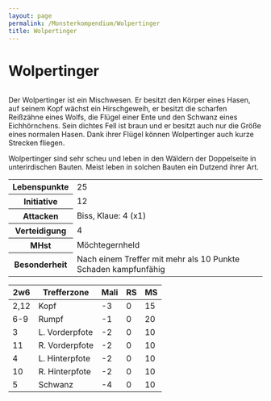 ```yaml
---
layout: page
permalink: /Monsterkompendium/Wolpertinger
title: Wolpertinger
---
```


# Wolpertinger

<img alt="" src="{{ site.baseurl }}/assets/images/monster/tn2/wolpertinger.jpg"/>

Der Wolpertinger ist ein Mischwesen. Er besitzt den Körper eines Hasen, auf seinem Kopf wächst ein Hirschgeweih, er besitzt die scharfen Reißzähne eines Wolfs, die Flügel einer Ente und den Schwanz eines Eichhörnchens. Sein dichtes Fell ist braun und er besitzt auch nur die Größe eines normalen Hasen. Dank ihrer Flügel können Wolpertinger auch kurze Strecken fliegen.

Wolpertinger sind sehr scheu und leben in den Wäldern der Doppelseite in unterirdischen Bauten. Meist leben in solchen Bauten ein Dutzend ihrer Art.

<table  >
<tbody>
<tr><th>Lebenspunkte</th><td>25</td></tr>
<tr><th>Initiative</th><td>12</td></tr>
<tr><th>Attacken</th><td>Biss, Klaue: 4 (x1)</td></tr>
<tr><th>Verteidigung</th><td>4</td></tr>
<tr><th>MHst</th><td>Möchtegernheld</td></tr>
<tr><th>Besonderheit</th><td>Nach einem Treffer mit mehr als 10 Punkte Schaden kampfunfähig</td></tr>
</tbody>
</table>
<table  >
<thead>
<tr><th>2w6</th><th>Trefferzone</th><th>Mali</th><th>RS</th><th>MS</th></tr>
</thead>
<tbody>
<tr><td>2,12</td><td>Kopf</td><td>-3</td><td>0</td><td>15</td></tr>
<tr><td>6-9</td><td>Rumpf</td><td>-1</td><td>0</td><td>20</td></tr>
<tr><td>3</td><td>L. Vorderpfote</td><td>-2</td><td>0</td><td>10</td></tr>
<tr><td>11</td><td>R. Vorderpfote</td><td>-2</td><td>0</td><td>10</td></tr>
<tr><td>4</td><td>L. Hinterpfote</td><td>-2</td><td>0</td><td>10</td></tr>
<tr><td>10</td><td>R. Hinterpfote</td><td>-2</td><td>0</td><td>10</td></tr>
<tr><td>5</td><td>Schwanz</td><td>-4</td><td>0</td><td>10</td></tr>
</tbody>
</table>
